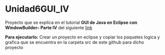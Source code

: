 # Unidad6GUI_IV
Proyecto que se explica en el tutorial **GUI de Java en  Eclipse con WindowBuilder– Parte IV**  del siguiente <A HREF="https://docs.google.com/document/d/1Bp5oXKS1Nbl8qEOqOJ8kFXp9JWXASz1X/edit?usp=sharing&ouid=116068017358223576351&rtpof=true&sd=true"> link </A>

**Para ejecutarlo:** Crear un proyecto en eclipse y copiar los paquetes logica y grafica que se encuentra en la carpeta src de este github para dicho proyecto
